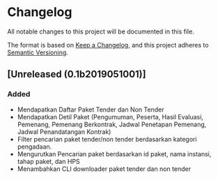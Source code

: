 # Changelog
All notable changes to this project will be documented in this file.

The format is based on [Keep a Changelog](https://keepachangelog.com/en/1.0.0/),
and this project adheres to [Semantic Versioning](https://semver.org/spec/v2.0.0.html).

## [Unreleased (0.1b2019051001)]
### Added
- Mendapatkan Daftar Paket Tender dan Non Tender
- Mendapatkan Detil Paket (Pengumuman, Peserta, Hasil Evaluasi, Pemenang, Pemenang Berkontrak, Jadwal Penetapan Pemenang, Jadwal Penandatangan Kontrak)
- Filter pencarian paket tender/non tender berdasarkan kategori pengadaan.
- Mengurutkan Pencarian paket berdasarkan id paket, nama instansi, tahap paket, dan HPS
- Menambahkan CLI downloader paket tender dan non tender

[Unreleased]: https://gitlab.com/wakataw/pyproc/tags/v0.1b2019051001
